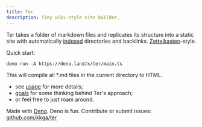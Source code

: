 ```yaml
---
title: Ter
description: Tiny wiki-style site builder.
---
```


Ter takes a folder of markdown files and replicates its structure into a static
site with automatically [indexed](usage/content) directories and backlinks.
[Zettelkasten](zettelkasten)-style.

Quick start:

```
deno run -A https://deno.land/x/ter/main.ts
```

This will compile all *.md files in the current directory to HTML.

- see [usage](usage) for more details;
- [goals](goals) for some thinking behind Ter's approach;
- or feel free to just roam around.

Made with [Deno](https://deno.land). Deno is fun. Contribute or submit issues:
[github.com/kkga/ter](https://github.com/kkga/ter)
